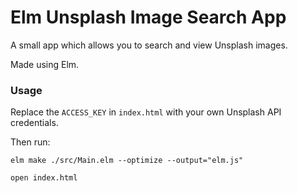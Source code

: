 # Elm Unsplash Image Search App

A small app which allows you to search and view Unsplash images.

Made using Elm.

### Usage 

Replace the `ACCESS_KEY` in `index.html` with your own Unsplash API credentials. 

Then run:

```
elm make ./src/Main.elm --optimize --output="elm.js" 

open index.html
```